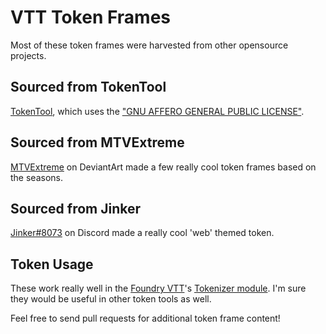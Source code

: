 # VTT Token Frames

Most of these token frames were harvested from other opensource projects.

## Sourced from TokenTool

[TokenTool](https://github.com/RPTools/TokenTool), which uses the ["GNU AFFERO GENERAL PUBLIC LICENSE"](https://github.com/RPTools/TokenTool/blob/main/LICENSE.md).

## Sourced from MTVExtreme

[MTVExtreme](https://www.deviantart.com/mtvextreme) on DeviantArt made a few really cool token frames based on the seasons.

## Sourced from Jinker

[Jinker#8073](https://discord.com) on Discord made a really cool 'web' themed token.

## Token Usage

These work really well in the [Foundry VTT](https://foundryvtt.com)'s [Tokenizer module](https://foundryvtt.com/packages/vtta-tokenizer/).  I'm sure they would be useful in other token tools as well.

Feel free to send pull requests for additional token frame content!

